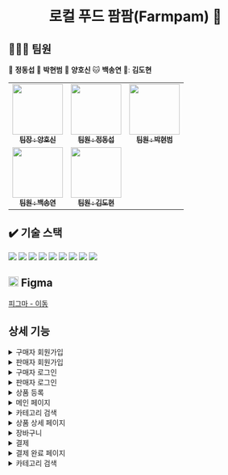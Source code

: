 <h1 align="center">로컬 푸드 팜팜(Farmpam) 🌽 </h1>

## 🧑‍🤝‍🧑 팀원

🐯 **정동섭** 🐶 **박현범** 🐺 **양호신** 🐱 **백송연** 🐧: **김도현**

<table>
  <tbody>
    <tr>
      <td align="center"><a href="https://github.com/Hosae0905"><img src="https://github.com/beyond-sw-camp/be02-2nd-pampam-ecomerce/assets/80888180/71e60cdb-cc1c-4f25-829c-9e6e33d4fd8c" width="100px;" alt=""/><br /><sub><b> 팀장 : 양호신</b></sub></a><br /></td>
      <td align="center"><a href="https://github.com/JungDongSeob"><img src="https://github.com/beyond-sw-camp/be02-2nd-pampam-ecomerce/assets/80888180/d6210ade-6e08-4f1a-a893-a96e064a7c8f" width="100px;" alt=""/><br /><sub><b> 팀원 : 정동섭</b></sub></a><br /></td>
      <td align="center"><a href="https://github.com/ParkHyeonBeom"><img src="https://github.com/beyond-sw-camp/be02-2nd-pampam-ecomerce/assets/80888180/852c7c08-43c8-4aba-bb02-894ad52f7daa" width="100px;" alt=""/><br /><sub><b> 팀원 : 박현범</b></sub></a><br /></td>
     <tr/>
      <td align="center"><a href="https://github.com/SongYeonBaek"><img src="https://github.com/beyond-sw-camp/be02-2nd-pampam-ecomerce/assets/80888180/7db0d8e5-d406-46f3-9164-aa7b23b9a69f" width="100px;" alt=""/><br /><sub><b> 팀원 : 백송연</b></sub></a><br /></td>
      <td align="center"><a href="https://github.com/dohyun0408"><img src="https://github.com/beyond-sw-camp/be02-2nd-pampam-ecomerce/assets/80888180/262aa149-cebf-4e86-a422-29ed9349d745" width="100px;" alt=""/><br /><sub><b> 팀원 : 김도현 </b></sub></a><br /></td>
    </tr>
  </tbody>
</table>

## ✔️ 기술 스택
<img src="https://img.shields.io/badge/html5-E34F26?style=for-the-badge&logo=html5&logoColor=white"> <img src="https://img.shields.io/badge/css-1572B6?style=for-the-badge&logo=css3&logoColor=white"> <img src="https://img.shields.io/badge/javascript-F7DF1E?style=for-the-badge&logo=javascript&logoColor=white"> <img src="https://img.shields.io/badge/vue.js-4FC08D?style=for-the-badge&logo=vue.js&logoColor=white"> <img src="https://img.shields.io/badge/Router-CA4245?style=for-the-badge&logo=Router&logoColor=white"> <img src="https://img.shields.io/badge/SPA-09A3D5?style=for-the-badge&logo=SPA&logoColor=white"> <img src="https://img.shields.io/badge/Github-181717?style=for-the-badge&logo=github&logoColor=white"> <img src="https://img.shields.io/badge/Ubuntu-E95420?style=for-the-badge&logo=Ubuntu&logoColor=white"> <img src="https://img.shields.io/badge/Amazon AWS-232F3E?style=for-the-badge&logo=Amazon AWS&logoColor=white"><br>



## <img src="https://github.com/beyond-sw-camp/be02-2nd-pampam-ecomerce/assets/149215818/a345f688-56fd-436e-bf91-4f01562c0a6e" width="20" height="20"/> Figma
<a href="https://www.figma.com/file/iMOfyeYb7iORfHvnz3X2ET/pampam?type=design&node-id=0-1&mode=design&t=7kS13w2HbMWIC0BN-0"> 피그마 - 이동 </a>


## 상세 기능

<details>
    <summary>구매자 회원가입</summary>

내용
</details>

<details>
    <summary>판매자 회원가입</summary>

내용
</details>

<details>
    <summary>구매자 로그인</summary>

내용
</details>

<details>
    <summary>판매자 로그인</summary>

내용
</details>

<details>
    <summary>상품 등록</summary>

내용
</details>

<details>
    <summary>메인 페이지</summary>

내용
</details>

<details>
    <summary>카테고리 검색</summary>

내용
</details>

<details>
    <summary>상품 상세 페이지</summary>

내용
</details>

<details>
    <summary>장바구니</summary>

내용
</details>

<details>
    <summary>결제</summary>

내용
</details>

<details>
    <summary>결제 완료 페이지</summary>

내용
</details>

<details>
    <summary>카테고리 검색</summary>

내용
</details>








